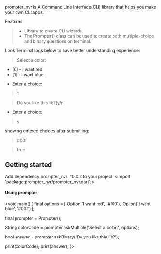 prompter_nvr is A Command Line Interface(CLI) library that helps you make your own CLI apps.


Features:
  > + Library to create CLI wizards.
  > + The Prompter() class can be used to create both multiple-choice and binary questions on terminal.

Look Terminal logs below to have better understanding experience:

> Select a color:
+ [0] - I want red
+ [1] - I want blue
* Enter a choice:
>1

>Do you like this lib?(y/n)
* Enter a choice:
>y

showing entered choices after submitting:

>#00f

>true

## Getting started
Add dependency prompter_nvr: ^0.0.3 to your project:
<import 'package:prompter_nvr/prompter_nvr.dart';>

#### Using prompter
<void main() { 
  final options = [
    Option('I want red', '#f00'),
    Option('I want blue', '#00f')
  ];

 final prompter = Prompter();

 String colorCode = prompter.askMultiple('Select a color:', options);

 bool answer = prompter.askBinary('Do you like this lib?');

 print(colorCode);
 print(answer);
}>
